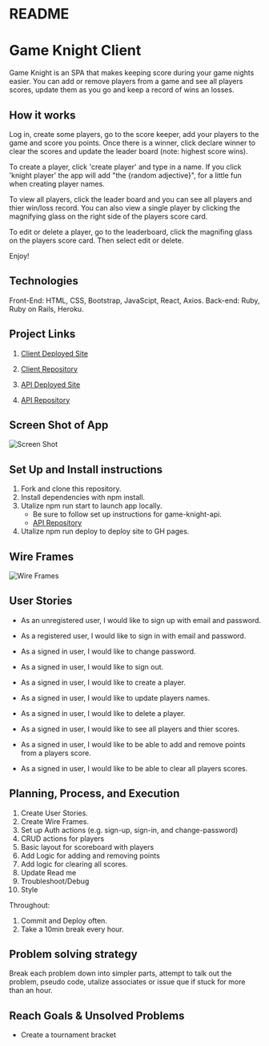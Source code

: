 # README

# Game Knight Client
Game Knight is an SPA that makes keeping score during your game nights easier.
You can add or remove players from a game and see all players scores, update them as you go and keep a record of wins an losses.


## How it works
Log in, create some players, go to the score keeper, add your players to the game and score you points. Once there is a winner, click declare
winner to clear the scores and update the leader board (note: highest score wins).

To create a player, click 'create player' and type in a name. If you click 'knight player' the app will add "the {random adjective}", for a little fun when creating player names.

To view all players, click the leader board and you can see all players and thier win/loss record. You can also view a single player by clicking the magnifying glass on the right side of the players score card.

To edit or delete a player, go to the leaderboard, click the magnifing glass on the players score card. Then select edit or delete. 

Enjoy!

## Technologies
  Front-End: HTML, CSS, Bootstrap, JavaScipt, React, Axios. Back-end: Ruby, Ruby on Rails, Heroku.

## Project Links
1. [Client Deployed Site](https://nathanfee.github.io/game-knight-client/#/)

2. [Client Repository](https://github.com/NathanFee/game-knight-client)

3. [API Deployed Site](https://game-knight-api.herokuapp.com/)

4. [API Repository](https://github.com/NathanFee/game-knight-api)

## Screen Shot of App
![Screen Shot](https://i.imgur.com/0Qlbo4m.png)

## Set Up and Install instructions
1. Fork and clone this repository.
2. Install dependencies with npm install.
3. Utalize npm run start to launch app locally.
    - Be sure to follow set up instructions for game-knight-api.
    - [API Repository](https://github.com/NathanFee/game-knight-api)
4. Utalize npm run deploy to deploy site to GH pages.

## Wire Frames
![Wire Frames](https://i.imgur.com/7lS2YkR.jpg)

## User Stories
- As an unregistered user, I would like to sign up with email and password.
- As a registered user, I would like to sign in with email and password.
- As a signed in user, I would like to change password.
- As a signed in user, I would like to sign out.

- As a signed in user, I would like to create a player.
- As a signed in user, I would like to update players names.
- As a signed in user, I would like to delete a player.
- As a signed in user, I would like to see all players and thier scores.
- As a signed in user, I would like to be able to add and remove points from a
  players score.
- As a signed in user, I would like to be able to clear all players scores.

## Planning, Process, and Execution
1. Create User Stories.
2. Create Wire Frames.
3. Set up Auth actions (e.g. sign-up, sign-in, and change-password)
4. CRUD actions for players
5. Basic layout for scoreboard with players
6. Add Logic for adding and removing points
7. Add logic for clearing all scores.
8. Update Read me
9. Troubleshoot/Debug
10. Style

Throughout:
1. Commit and Deploy often.
2. Take a 10min break every hour.

## Problem solving strategy
Break each problem down into simpler parts, attempt to talk out the problem,
pseudo code, utalize associates or issue que if stuck for more than an hour.

## Reach Goals & Unsolved Problems
  - Create a tournament bracket
